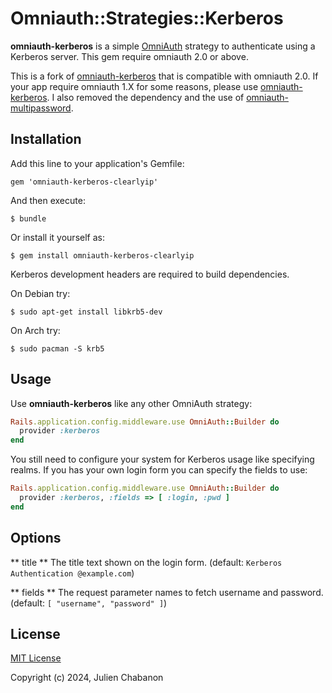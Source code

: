 # Omniauth::Strategies::Kerberos

**omniauth-kerberos** is a simple [OmniAuth](https://github.com/intridea/omniauth) strategy to authenticate using a Kerberos server. This gem require omniauth 2.0 or above.

This is a fork of [omniauth-kerberos](https://github.com/jgraichen/omniauth-kerberos) that is compatible with omniauth 2.0. If your app require omniauth 1.X for some reasons, please use [omniauth-kerberos](https://github.com/jgraichen/omniauth-kerberos).
I also removed the dependency and the use of [omniauth-multipassword](https://github.com/jgraichen/omniauth-multipassword).


## Installation

Add this line to your application's Gemfile:

    gem 'omniauth-kerberos-clearlyip'

And then execute:

    $ bundle

Or install it yourself as:

    $ gem install omniauth-kerberos-clearlyip

Kerberos development headers are required to build dependencies.

On Debian try:

	$ sudo apt-get install libkrb5-dev

 On Arch try:
 
	$ sudo pacman -S krb5

## Usage

Use **omniauth-kerberos** like any other OmniAuth strategy:

```ruby
Rails.application.config.middleware.use OmniAuth::Builder do
  provider :kerberos
end
```

You still need to configure your system for Kerberos usage like specifying realms. If you has your own login form you can specify the fields to use:

```ruby
Rails.application.config.middleware.use OmniAuth::Builder do
  provider :kerberos, :fields => [ :login, :pwd ]
end
```


## Options

** title **
The title text shown on the login form.
(default: `Kerberos Authentication @example.com`)

** fields **
The request parameter names to fetch username and password.
(default: `[ "username", "password" ]`)


## License

[MIT License](http://www.opensource.org/licenses/mit-license.php)

Copyright (c) 2024, Julien Chabanon
